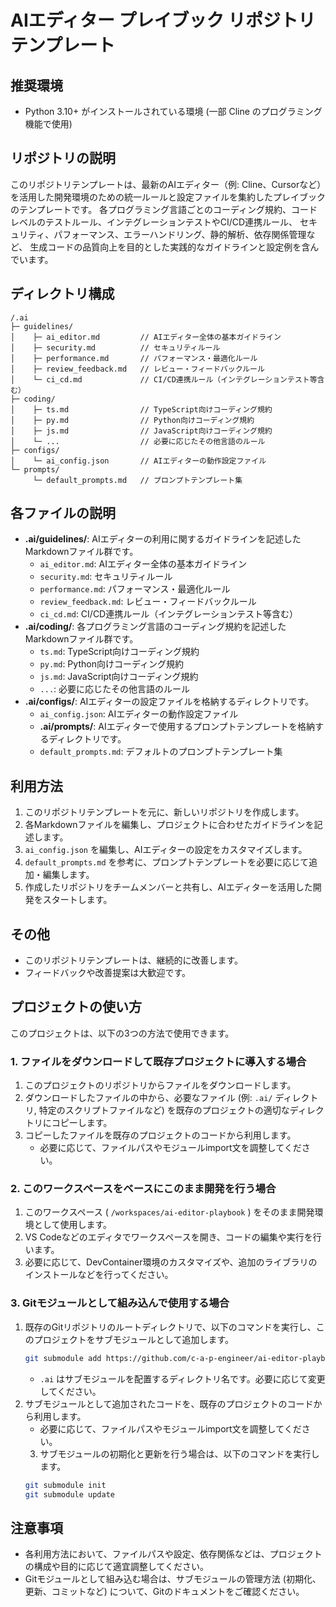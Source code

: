 # AIエディター プレイブック リポジトリテンプレート

## 推奨環境

-   Python 3.10+ がインストールされている環境 (一部 Cline のプログラミング機能で使用)

## リポジトリの説明

このリポジトリテンプレートは、最新のAIエディター（例: Cline、Cursorなど）を活用した開発環境のための統一ルールと設定ファイルを集約したプレイブックのテンプレートです。
各プログラミング言語ごとのコーディング規約、コードレベルのテストルール、インテグレーションテストやCI/CD連携ルール、
セキュリティ、パフォーマンス、エラーハンドリング、静的解析、依存関係管理など、
生成コードの品質向上を目的とした実践的なガイドラインと設定例を含んでいます。

## ディレクトリ構成

```
/.ai
├─ guidelines/
│    ├─ ai_editor.md         // AIエディター全体の基本ガイドライン
│    ├─ security.md          // セキュリティルール
│    ├─ performance.md       // パフォーマンス・最適化ルール
│    ├─ review_feedback.md   // レビュー・フィードバックルール
│    └─ ci_cd.md             // CI/CD連携ルール（インテグレーションテスト等含む）
├─ coding/
│    ├─ ts.md                // TypeScript向けコーディング規約
│    ├─ py.md                // Python向けコーディング規約
│    ├─ js.md                // JavaScript向けコーディング規約
│    └─ ...                  // 必要に応じたその他言語のルール
├─ configs/
│    └─ ai_config.json       // AIエディターの動作設定ファイル
└─ prompts/
     └─ default_prompts.md   // プロンプトテンプレート集
```

## 各ファイルの説明

- **.ai/guidelines/**: AIエディターの利用に関するガイドラインを記述したMarkdownファイル群です。
  - `ai_editor.md`: AIエディター全体の基本ガイドライン
  - `security.md`: セキュリティルール
  - `performance.md`: パフォーマンス・最適化ルール
  - `review_feedback.md`: レビュー・フィードバックルール
  - `ci_cd.md`: CI/CD連携ルール（インテグレーションテスト等含む）
- **.ai/coding/**: 各プログラミング言語のコーディング規約を記述したMarkdownファイル群です。
  - `ts.md`: TypeScript向けコーディング規約
  - `py.md`: Python向けコーディング規約
  - `js.md`: JavaScript向けコーディング規約
  - `...`: 必要に応じたその他言語のルール
- **.ai/configs/**: AIエディターの設定ファイルを格納するディレクトリです。
  - `ai_config.json`: AIエディターの動作設定ファイル
  - **.ai/prompts/**: AIエディターで使用するプロンプトテンプレートを格納するディレクトリです。
  - `default_prompts.md`: デフォルトのプロンプトテンプレート集

## 利用方法

1. このリポジトリテンプレートを元に、新しいリポジトリを作成します。
2. 各Markdownファイルを編集し、プロジェクトに合わせたガイドラインを記述します。
3. `ai_config.json` を編集し、AIエディターの設定をカスタマイズします。
4. `default_prompts.md` を参考に、プロンプトテンプレートを必要に応じて追加・編集します。
5. 作成したリポジトリをチームメンバーと共有し、AIエディターを活用した開発をスタートします。

## その他

- このリポジトリテンプレートは、継続的に改善します。
- フィードバックや改善提案は大歓迎です。

## プロジェクトの使い方

このプロジェクトは、以下の3つの方法で使用できます。

### 1. ファイルをダウンロードして既存プロジェクトに導入する場合

1.  このプロジェクトのリポジトリからファイルをダウンロードします。
2.  ダウンロードしたファイルの中から、必要なファイル (例: `.ai/` ディレクトリ, 特定のスクリプトファイルなど) を既存のプロジェクトの適切なディレクトリにコピーします。
3.  コピーしたファイルを既存のプロジェクトのコードから利用します。
    -   必要に応じて、ファイルパスやモジュールimport文を調整してください。

### 2. このワークスペースをベースにこのまま開発を行う場合

1.  このワークスペース ( `/workspaces/ai-editor-playbook` ) をそのまま開発環境として使用します。
2.  VS Codeなどのエディタでワークスペースを開き、コードの編集や実行を行います。
3.  必要に応じて、DevContainer環境のカスタマイズや、追加のライブラリのインストールなどを行ってください。

### 3. Gitモジュールとして組み込んで使用する場合

1.  既存のGitリポジトリのルートディレクトリで、以下のコマンドを実行し、このプロジェクトをサブモジュールとして追加します。
    ```bash
    git submodule add https://github.com/c-a-p-engineer/ai-editor-playbook .ai
    ```
    -   `.ai` はサブモジュールを配置するディレクトリ名です。必要に応じて変更してください。
2.  サブモジュールとして追加されたコードを、既存のプロジェクトのコードから利用します。
    -   必要に応じて、ファイルパスやモジュールimport文を調整してください。
    3.  サブモジュールの初期化と更新を行う場合は、以下のコマンドを実行します。
    ```bash
    git submodule init
    git submodule update
    ```

## 注意事項

-   各利用方法において、ファイルパスや設定、依存関係などは、プロジェクトの構成や目的に応じて適宜調整してください。
-   Gitモジュールとして組み込む場合は、サブモジュールの管理方法 (初期化、更新、コミットなど) について、Gitのドキュメントをご確認ください。
